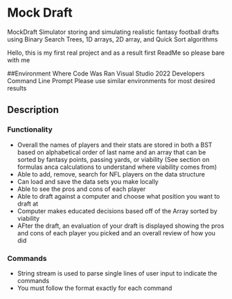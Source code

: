 # Mock Draft
MockDraft Simulator storing and simulating realistic fantasy football drafts using Binary Search Trees, 1D arrays, 2D array, and Quick Sort algorithms 

Hello, this is my first real project and as a result first ReadMe so please bare with me

##Environment Where Code Was Ran
Visual Studio 2022 Developers Command Line Prompt
Please use similar environments for most desired results

## Description

### Functionality
- Overall the names of players and their stats are stored in both a BST based on alphabetical order of last name and an array that can be sorted by fantasy points, passing yards, or viability (See section on formulas anca calculations to understand where viability comes from)
- Able to add, remove, search for NFL players on the data structure
- Can load and save the data sets you make locally
- Able to see the pros and cons of each player
- Able to draft against a computer and choose what position you want to draft at
- Computer makes educated decisions based off of the Array sorted by viability
- AFter the draft, an evaluation of your draft is displayed showing the pros and cons of each player you picked and an overall review of how you did 

### Commands
- String stream is used to parse single lines of user input to indicate the commands
- You must follow the format exactly for each command
